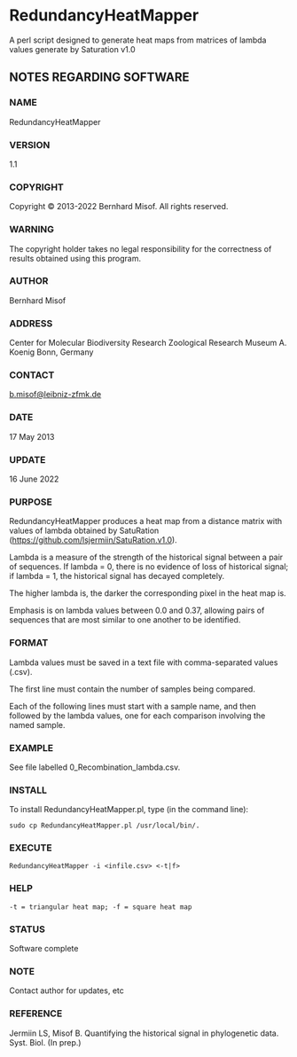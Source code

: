 # RedundancyHeatMapper
A perl script designed to generate heat maps from matrices of lambda values generate by Saturation v1.0

## NOTES REGARDING SOFTWARE

### NAME        
RedundancyHeatMapper

### VERSION     
1.1

### COPYRIGHT   
Copyright © 2013-2022 Bernhard Misof. All rights reserved.

### WARNING     
The copyright holder takes no legal responsibility for the correctness of results obtained using this program.

### AUTHOR      
Bernhard Misof

### ADDRESS     
Center for Molecular Biodiversity Research
Zoological Research Museum A. Koenig
Bonn, Germany

### CONTACT     
b.misof@leibniz-zfmk.de

### DATE        
17 May 2013

### UPDATE      
16 June 2022

### PURPOSE     
RedundancyHeatMapper produces a heat map from a distance matrix with values of lambda obtained by SatuRation (https://github.com/lsjermiin/SatuRation.v1.0).
            
Lambda is a measure of the strength of the historical signal between a pair of sequences. If lambda = 0, there is no evidence of loss of historical signal; 
if lambda = 1, the historical signal has decayed completely.
            
The higher lambda is, the darker the corresponding pixel in the heat map is.

Emphasis is on lambda values between 0.0 and 0.37, allowing pairs of sequences that are most similar to one another to be identified.
            
### FORMAT      
Lambda values must be saved in a text file with comma-separated values (.csv).

The first line must contain the number of samples being compared. 

Each of the following lines must start with a sample name, and then followed by the lambda values, one for each comparison involving the named sample.
 
### EXAMPLE     
See file labelled 0_Recombination_lambda.csv.

### INSTALL     
To install RedundancyHeatMapper.pl, type (in the command line):

    sudo cp RedundancyHeatMapper.pl /usr/local/bin/. 

### EXECUTE     
    RedundancyHeatMapper -i <infile.csv> <-t|f>

### HELP        
    -t = triangular heat map; -f = square heat map

### STATUS      
Software complete

### NOTE        
Contact author for updates, etc

### REFERENCE   
Jermiin LS, Misof B. Quantifying the historical signal in phylogenetic data. Syst. Biol. (In prep.)